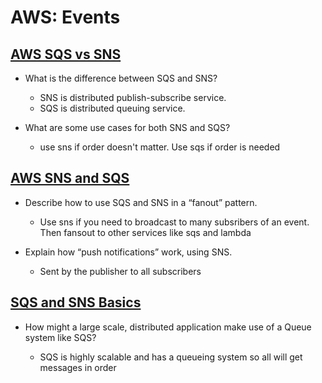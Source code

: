 # AWS: Events

## [AWS SQS vs SNS](https://medium.com/awesome-cloud/aws-difference-between-sqs-and-sns-61a397bf76c5)

- What is the difference between SQS and SNS?

  - SNS is distributed publish-subscribe service.
  - SQS is distributed queuing service.

- What are some use cases for both SNS and SQS?

  - use sns if order doesn't matter. Use sqs if order is needed

## [AWS SNS and SQS](https://www.youtube.com/watch?v=mXk0MNjlO7A)

- Describe how to use SQS and SNS in a “fanout” pattern.

  - Use sns if you need to broadcast to many subsribers of an event. Then fansout to other services like sqs and lambda

- Explain how “push notifications” work, using SNS.

  - Sent by the publisher to all subscribers 

## [SQS and SNS Basics](https://www.youtube.com/watch?v=UesxWuZMZqI)

- How might a large scale, distributed application make use of a Queue system like SQS?

  - SQS is highly scalable and has a queueing system so all will get messages in order